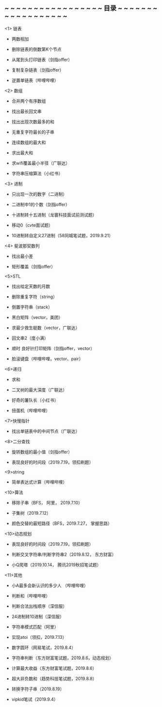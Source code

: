 
##  ~ ~ ~ ~ ~ ~ ~ ~ ~ ~ ~ ~ ~ ~ ~ ~ ~ 目录 ~ ~ ~ ~ ~ ~ ~ ~ ~ ~ ~ ~ ~ ~ ~ ~ ~ ~ ##
<1> 链表

* 两数相加

* 删除链表的倒数第K个节点

* 从尾到头打印链表（剑指offer）

* 复制复杂链表（剑指offer）

* 逆置单链表（哔哩哔哩）

<2> 数组

* 合并两个有序数组

* 找出最长回文串

* 找出出现次数最多的和

* 无重复字符最长的子串

* 连续数组的最大和

* 求出最大和

* 求wifi覆盖最小半径（广联达）

* 字符串压缩算法（小红书）

<3> 进制

* 只出现一次的数字（二进制）

* 二进制中1的个数（剑指offer）

* 十进制转十五进制（龙寰科技面试前测试题）

* 移动0（cvte面试题）

* 10进制转自定义27进制（58同城笔试题，2019.9.21）

<4> 斐波那契数列

* 找出最小差

* 矩形覆盖（剑指offer）

<5>STL

* 找出给定天数的月数

* 删除重复字符（string）

* 倒置字符串（stack）

* 黑白矩阵（vector，美团）

* 求最少救生艇数（vector，广联达）

* 回文串2（度小满）

* 顺时 良好针打印矩阵（剑指offer，vector）

* 脸滚键盘（哔哩哔哩，vector、pair）

<6>递归

* 求和

* 二叉树的最大深度（广联达）

* 好奇的薯队长（小红书）

* 扭蛋机（哔哩哔哩）

<7>快慢指针

* 找出单链表中的中间节点（广联达）

<8>二分查找

* 旋转数组的最小值（剑指offer）

* 表现良好的时间段（2019.7.19，领扣刷题）

<9>string

* 简单表达式计算（哔哩哔哩）

<10>算法

* 移除子串（BFS， 阿里， 2019.7.10）

* 子集树（2019.7.12）

* 颜色交替的最短路径（BFS，2019.7.27， 掌握思路）

<10>动态规划

* 表现良好的时间段（2019.7.19，领扣刷题）

* 判断交叉字符串/判断字符串2（2019.8.12， 东方财富）

* 小Q爬塔（2019.10.14， 腾讯2019秋招笔试题）

<11>其他

* 小A最多会新认识的多少人 （哔哩哔哩）

* 判断和（哔哩哔哩）

* 判断合法出栈顺序（深信服）

* 24进制转10进制（深信服）

* 字符串模式匹配（阿里）

* 实现atoi（领扣，2019.7.13）

* 数字圆环（网易笔试，2019.8.4）

* 字符串判断（东方财富笔试题，2019.8.6，动态规划）

* 计算最大收益（东方财富笔试题，2019.8.6）

* 超大非负数和（趋势科技笔试题，2019.8.8）

* 转换字符子串（2019.8.19）

* vipkid笔试（2019.9.4）

